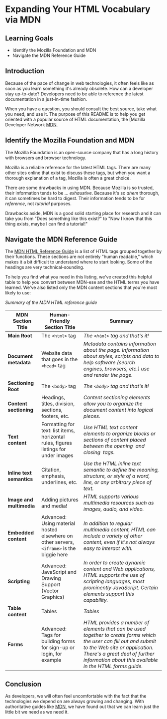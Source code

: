 # Expanding Your HTML Vocabulary via MDN

## Learning Goals

- Identify the Mozilla Foundation and MDN
- Navigate the MDN Reference Guide

## Introduction

Because of the pace of change in web technologies, it often feels like as soon
as you learn something it's already obsolete. How can a developer stay
up-to-date? Developers need to be able to reference the latest documentation in
a just-in-time fashion.

When you have a question, you should consult the best source, take
what you need, and use it. The purpose of this README is to help you get
oriented with a popular source of HTML documentation, the [Mozilla Developer
Network [MDN][MDN].

## Identify the Mozilla Foundation and MDN

The Mozilla Foundation is an open-source company that has a long history
with browsers and browser technology.

Mozilla is a reliable reference for the latest HTML tags.  There are many other
sites online that exist to discuss these tags, but when you want a thorough
explanation of a tag, Mozilla is often a great choice.

There are some drawbacks in using MDN.  Because Mozilla is so trusted, their
information tends to be ... _exhaustive_.  Because it's so *ahem* thorough, it
can sometimes be hard to digest.  Their information tends to be for _reference_, not
_tutorial_ purposes.

Drawbacks aside, MDN is a good solid starting place for research and it can
take you from "Does something like this exist?" to "Now I know that this thing
exists, maybe I can find a tutorial!"

## Navigate the MDN Reference Guide

The [MDN HTML Reference Guide][MDN] is a list of HTML tags
grouped together by their functions. These sections are not entirely "human
readable," which makes it a bit difficult to understand where to start looking. 
Some of the headings are very technical-sounding.

To help you find what you need 
in this listing, we've created this helpful table to help you convert between MDN-ese and 
the HTML terms you have learned. We've also listed only the MDN content 
sections that you're most likely to use:

_Summary of the MDN HTML reference guide_

|MDN Section Title|Human-Friendly Section Title|Summary|
|------|------|------|
|**Main Root**|The `<html>` tag|*The `<html>` tag and that's it!*|
|**Document metadata**|Website data that goes in the `<head>` tag |*Metadata contains information about the page. Information about styles, scripts and data to help software (search engines, browsers, etc.) use and render the page.*|
|**Sectioning Root**|The `<body>` tag|*The `<body>` tag and that's it!*|
|**Content sectioning**| Headings, titles, division, sections, footers, etc. | *Content sectioning elements allow you to organize the document content into logical pieces.*|
|**Text content**| Formatting for text: list items, horizontal rules, figures listings for under images| *Use HTML text content elements to organize blocks or sections of content placed between the opening <body> and closing </body> tags.*|
|**Inline text semantics**| Citation, emphasis, underlines, etc. | *Use the HTML inline text semantic to define the meaning, structure, or style of a word, line, or any arbitrary piece of text.*|
|**Image and multimedia**| Adding pictures and media! | *HTML supports various multimedia resources such as images, audio, and video.*|
|**Embedded content**| Advanced: Using material hosted elsewhere on other servers, `<iframe>` is the biggie here | *In addition to regular multimedia content, HTML can include a variety of other content, even if it's not always easy to interact with.*|
|**Scripting**| Advanced: JavaScript and Drawing Support (Vector Graphics) | *In order to create dynamic content and Web applications, HTML supports the use of scripting languages, most prominently JavaScript. Certain elements support this capability.*|
|**Table content**| Tables | *Tables*|
|**Forms**|Advanced: Tags for building forms for sign-up or login, for example  | *HTML provides a number of elements that can be used together to create forms which the user can fill out and submit to the Web site or application. There's a great deal of further information about this available in the HTML forms guide.*|

## Conclusion

As developers, we will often feel uncomfortable with the fact that the
technologies we depend on are always growing and changing. With authoritative
guides like [MDN][MDN], we have found out that we can learn just the little bit we
need as we need it.

[MDN]: https://developer.mozilla.org/en-US/docs/Web/HTML/Element

